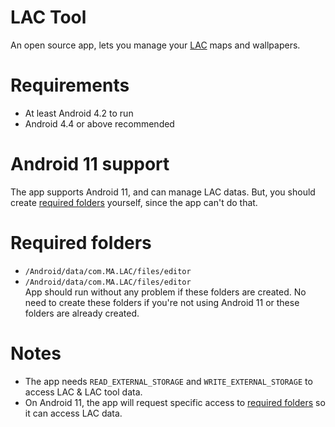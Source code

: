 # LAC Tool
An open source app, lets you manage your <a href="https://play.google.com/store/apps/details?id=com.MA.LAC">LAC</a> maps and wallpapers.

# Requirements
- At least Android 4.2 to run
- Android 4.4 or above recommended

# Android 11 support
The app supports Android 11, and can manage LAC datas. But, you should create <a href="https://github.com/aliernfrog/lac-tool/blob/dev/README.md#required-folders">required folders</a> yourself, since the app can't do that.

# Required folders
- `/Android/data/com.MA.LAC/files/editor`
- `/Android/data/com.MA.LAC/files/editor`<br />
App should run without any problem if these folders are created.
No need to create these folders if you're not using Android 11 or these folders are already created.

# Notes
- The app needs `READ_EXTERNAL_STORAGE` and `WRITE_EXTERNAL_STORAGE` to access LAC & LAC tool data.
- On Android 11, the app will request specific access to <a href="https://github.com/aliernfrog/lac-tool/blob/dev/README.md#required-folders">required folders</a> so it can access LAC data.
